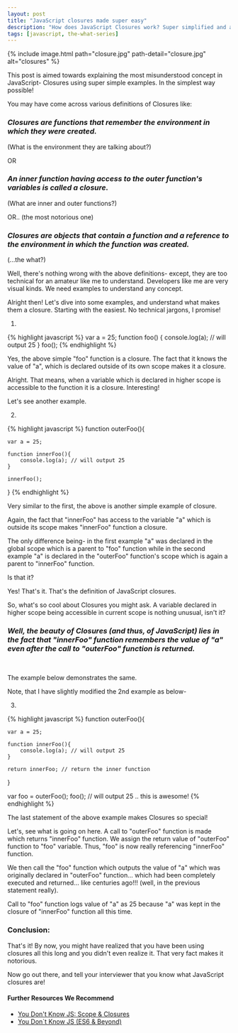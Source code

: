 ```yaml
---
layout: post
title: "JavaScript closures made super easy"
description: "How does JavaScript Closures work? Super simplified and a fun explanation of JavaScript Closures with examples. JavaScript scopes and closure explained."
tags: [javascript, the-what-series]
---
```


{% include image.html path="closure.jpg" path-detail="closure.jpg" alt="closures" %}


This post is aimed towards explaining the most misunderstood concept in JavaScript- Closures using super simple examples. In the simplest way possible!

You may have come across various definitions of Closures like:

### *Closures are functions that remember the environment in which they were created.*

(What is the environment they are talking about?)

OR

### *An inner function having access to the outer function's variables is called a closure.*

(What are inner and outer functions?)

OR.. (the most notorious one)

### *Closures are objects that contain a function and a reference to the environment in which the function was created.*

(...the what?)


Well, there's nothing wrong with the above definitions- except, they are too technical for an amateur like me to understand. Developers like me are very visual kinds. We need examples to understand any concept.

Alright then! Let's dive into some examples, and understand what makes them a closure. Starting with the easiest. No technical jargons, I promise!

1.

{% highlight javascript %}
var a = 25;
function foo() {
  console.log(a); // will output 25
}
foo();
{% endhighlight %}


Yes, the above simple "foo" function is a closure. The fact that it knows the value of "a", which is declared outside of its own scope makes it a closure.

Alright. That means, when a variable which is declared in higher scope is accessible to the function it is a closure. Interesting!

Let's see another example.


2.

{% highlight javascript %}
function outerFoo(){

	var a = 25;

	function innerFoo(){
		console.log(a); // will output 25
	}
	
	innerFoo();
}
{% endhighlight %}


Very similar to the first, the above is another simple example of closure. 

Again, the fact that "innerFoo" has access to the variable "a" which is outside its scope makes "innerFoo" function a closure.

The only difference being- in the first example "a" was declared in the global scope which is a parent to "foo" function while in the second example "a" is declared in the "outerFoo" function's scope which is again a parent to "innerFoo" function.

Is that it?

Yes! That's it. That's the definition of JavaScript closures.

So, what's so cool about Closures you might ask. A variable declared in higher scope being accessible in current scope is nothing unusual, isn't it?

### *Well, the beauty of Closures (and thus, of JavaScript) lies in the fact that "innerFoo" function remembers the value of "a" even after the call to "outerFoo" function is returned.* 

<br>

The example below demonstrates the same.

Note, that I have slightly modified the 2nd example as below-

3.

{% highlight javascript %}
function outerFoo(){

	var a = 25;

	function innerFoo(){
		console.log(a); // will output 25
	}
	
	return innerFoo; // return the inner function
}


var foo = outerFoo();
foo(); // will output 25 .. this is awesome!
{% endhighlight %}

The last statement of the above example makes Closures so special!

Let's, see what is going on here. A call to "outerFoo" function is made which returns "innerFoo" function. We assign the return value of "outerFoo" function to "foo" variable. Thus, "foo" is now really referencing "innerFoo" function. 

We then call the "foo" function which outputs the value of "a" which was originally declared in "outerFoo" function... which had been completely executed and returned... like centuries ago!!! (well, in the previous statement really).

Call to "foo" function logs value of "a" as 25 because "a" was kept in the closure of "innerFoo" function all this time.

### Conclusion:
That's it! By now, you might have realized that you have been using closures all this long and you didn't even realize it. That very fact makes it notorious.

Now go out there, and tell your interviewer that you know what JavaScript closures are!

#### Further Resources We Recommend

- [You Don't Know JS: Scope & Closures](https://amzn.to/2UaT46V)
- [You Don`t Know JS (ES6 & Beyond)](https://amzn.to/2GGox8Y)
